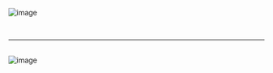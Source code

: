 ![image](https://github.com/user-attachments/assets/1f87be62-bd7a-4d8f-bd90-fba7c605d6d8)


<br /><hr><br />
![image](https://github.com/user-attachments/assets/4b265bec-ebc2-41ba-a8cc-a075825acb4a)
